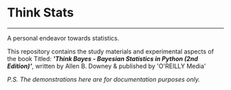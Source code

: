 # Think Stats
___
A personal endeavor towards statistics.

This repository contains the study materials and experimental aspects of the book Titled: _**'Think Bayes - Bayesian Statistics in Python (2nd Edition)'**_, written by Allen B. Downey & published by 'O'REILLY Media'

*P.S. The demonstrations here are for documentation purposes only.*

